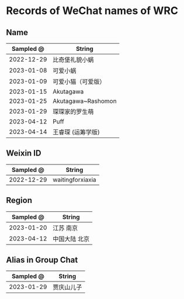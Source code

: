 # Records of WeChat names of WRC

## Name
|Sampled @|String|
|-|-|
|2022-12-29|比奇堡礼貌小蜗|
|2023-01-08|可爱小蜗|
|2023-01-09|可爱小猫（可爱版）|
|2023-01-15|Akutagawa|
|2023-01-25|Akutagawa~Rashomon|
|2023-01-29|琛琛家的罗生萌|
|2023-04-12|Puff|
|2023-04-14|王睿琛 (运筹学版)|


## Weixin ID
|Sampled @|String|
|-|-|
|2022-12-29|waitingforxiaxia|

## Region
|Sampled @|String|
|-|-|
|2023-01-20|江苏 南京|
|2023-04-12|中国大陆 北京|

## Alias in Group Chat
|Sampled @|String|
|-|-|
|2023-01-29|贾庆山儿子|
